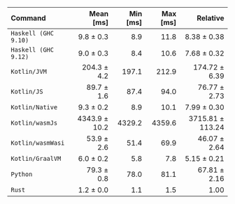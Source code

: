 | Command | Mean [ms] | Min [ms] | Max [ms] | Relative |
|:---|---:|---:|---:|---:|
| `Haskell (GHC 9.10)` | 9.8 ± 0.3 | 8.9 | 11.8 | 8.38 ± 0.38 |
| `Haskell (GHC 9.12)` | 9.0 ± 0.3 | 8.4 | 10.6 | 7.68 ± 0.32 |
| `Kotlin/JVM` | 204.3 ± 4.2 | 197.1 | 212.9 | 174.72 ± 6.39 |
| `Kotlin/JS` | 89.7 ± 1.6 | 87.4 | 94.0 | 76.77 ± 2.73 |
| `Kotlin/Native` | 9.3 ± 0.2 | 8.9 | 10.1 | 7.99 ± 0.30 |
| `Kotlin/wasmJs` | 4343.9 ± 10.2 | 4329.2 | 4359.6 | 3715.81 ± 113.24 |
| `Kotlin/wasmWasi` | 53.9 ± 2.6 | 51.4 | 69.9 | 46.07 ± 2.64 |
| `Kotlin/GraalVM` | 6.0 ± 0.2 | 5.8 | 7.8 | 5.15 ± 0.21 |
| `Python` | 79.3 ± 0.8 | 78.0 | 81.1 | 67.81 ± 2.16 |
| `Rust` | 1.2 ± 0.0 | 1.1 | 1.5 | 1.00 |
